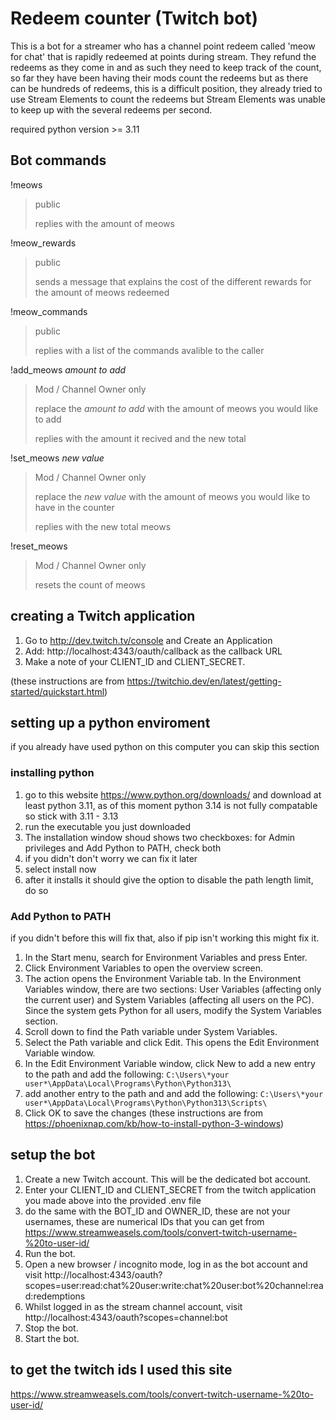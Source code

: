 # Redeem counter (Twitch bot)

This is a bot for a streamer who has a channel point redeem called 'meow for chat' that is rapidly redeemed at points during stream. They refund the redeems as they come in and as such they need to keep track of the count, so far they have been having their mods count the redeems but as there can be hundreds of redeems, this is a difficult position, they already tried to use Stream Elements to count the redeems but Stream Elements was unable to keep up with the several redeems per second.

required python version >= 3.11

## Bot commands
!meows
>public
>
> replies with the amount of meows

!meow_rewards
>public
>
>sends a message that explains the cost of the different rewards for the amount of meows redeemed

!meow_commands
>public
>
>replies with a list of the commands avalible to the caller

!add_meows *amount to add*
>Mod / Channel Owner only
>
>replace the *amount to add* with the amount of meows you would like to add
>
>replies with the amount it recived and the new total

!set_meows *new value*
>Mod / Channel Owner only
>
>replace the *new value* with the amount of meows you would like to have in the counter
>
>replies with the new total meows

!reset_meows
>Mod / Channel Owner only
>
>resets the count of meows

## creating a Twitch application
1. Go to http://dev.twitch.tv/console and Create an Application
2. Add: http://localhost:4343/oauth/callback as the callback URL
3. Make a note of your CLIENT_ID and CLIENT_SECRET.

(these instructions are from https://twitchio.dev/en/latest/getting-started/quickstart.html) 


## setting up a python enviroment
if you already have used python on this computer you can skip this section
### installing python
1. go to this website https://www.python.org/downloads/ and download at least python 3.11, as of this moment python 3.14 is not fully compatable so stick with 3.11 - 3.13
2. run the executable you just downloaded
3. The installation window shoud shows two checkboxes: for Admin privileges and Add Python to PATH, check both
4. if you didn't don't worry we can fix it later
5. select install now
6. after it installs it should give the option to disable the path length limit, do so
### Add Python to PATH
if you didn't before this will fix that, also if pip isn't working this might fix it.
1. In the Start menu, search for Environment Variables and press Enter.
2. Click Environment Variables to open the overview screen.
3. The action opens the Environment Variable tab. In the Environment Variables window, there are two sections: User Variables (affecting only the current user) and System Variables (affecting all users on the PC). Since the system gets Python for all users, modify the System Variables section.
4. Scroll down to find the Path variable under System Variables.
5. Select the Path variable and click Edit. This opens the Edit Environment Variable window.
6. In the Edit Environment Variable window, click New to add a new entry to the path and add the following: `C:\Users\*your user*\AppData\Local\Programs\Python\Python313\`
7. add another entry to the path and and add the following: `C:\Users\*your user*\AppData\Local\Programs\Python\Python313\Scripts\`
8. Click OK to save the changes
   (these instructions are from https://phoenixnap.com/kb/how-to-install-python-3-windows)

## setup the bot
1. Create a new Twitch account. This will be the dedicated bot account.
2. Enter your CLIENT_ID and CLIENT_SECRET from the twitch application you made above into the provided .env file
3. do the same with the BOT_ID and OWNER_ID, these are not your usernames, these are numerical IDs that you can get from https://www.streamweasels.com/tools/convert-twitch-username-%20to-user-id/
5. Run the bot.
6. Open a new browser / incognito mode, log in as the bot account and visit http://localhost:4343/oauth?scopes=user:read:chat%20user:write:chat%20user:bot%20channel:read:redemptions
7. Whilst logged in as the stream channel account, visit http://localhost:4343/oauth?scopes=channel:bot
8. Stop the bot.
9. Start the bot.

## to get the twitch ids I used this site
https://www.streamweasels.com/tools/convert-twitch-username-%20to-user-id/

